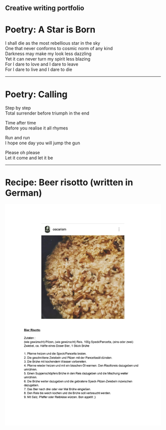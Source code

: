 ## Creative writing portfolio

# Poetry: A Star is Born

I shall die as the most rebellious star in the sky <br /> One that never conforms to cosmic norm of any kind <br /> Darkness may make my look less dazzling <br /> Yet it can never turn my spirit less blazing <br /> For I dare to love and I dare to leave <br /> For I dare to live and I dare to die

---

# Poetry: Calling

Step by step <br /> Total surrender before triumph in the end

Time after time <br /> Before you realise it all rhymes

Run and run <br /> I hope one day you will jump the gun

Please oh please <br /> Let it come and let it be

---

# Recipe: Beer risotto (written in German)

![](risotto.jpg)
